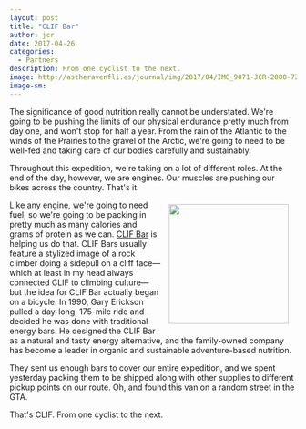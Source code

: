 ```yaml
---
layout: post
title: "CLIF Bar"
author: jcr
date: 2017-04-26
categories:
  - Partners
description: From one cyclist to the next.
image: http://astheravenfli.es/journal/img/2017/04/IMG_9071-JCR-2000-72.jpg
image-sm:
---
```


The significance of good nutrition really cannot be understated. We're going to be pushing the limits of our physical endurance pretty much from day one, and won't stop for half a year. From the rain of the Atlantic to the winds of the Prairies to the gravel of the Arctic, we're going to need to be well-fed and taking care of our bodies carefully and sustainably.

Throughout this expedition, we're taking on a lot of different roles. At the end of the day, however, we are engines. Our muscles are pushing our bikes across the country. That's it.

<a href="http://clifbar.ca"><img src="http://astheravenfli.es/journal/img/2017/04/clif-210-web.png" class="logo" width="210" style="float:right;margin:0.5em 1em;"></a>

Like any engine, we're going to need fuel, so we're going to be packing in pretty much as many calories and grams of protein as we can. <a href="http://www.clifbar.ca">CLIF Bar</a> is helping us do that. CLIF Bars usually feature a stylized image of a rock climber doing a sidepull on a cliff face—which at least in my head always connected CLIF to climbing culture—but the idea for CLIF Bar actually began on a bicycle. In 1990, Gary Erickson pulled a day-long, 175-mile ride and decided he was done with traditional energy bars. He designed the CLIF Bar as a natural and tasty energy alternative, and the family-owned company has become a leader in organic and sustainable adventure-based nutrition.

They sent us enough bars to cover our entire expedition, and we spent yesterday packing them to be shipped along with other supplies to different pickup points on our route. Oh, and found this van on a random street in the GTA.

That's CLIF. From one cyclist to the next.